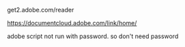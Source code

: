 get2.adobe.com/reader

https://documentcloud.adobe.com/link/home/


adobe script not run with password. so don't need password